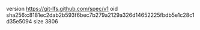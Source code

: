 version https://git-lfs.github.com/spec/v1
oid sha256:c8181ec2dab2b593f6bec7b279a2129a326d14652225fbdb5e1c28c1d35e5094
size 3806
